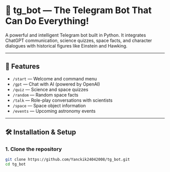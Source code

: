 # 🤖 tg_bot — The Telegram Bot That Can Do Everything!

A powerful and intelligent Telegram bot built in Python. It integrates ChatGPT communication, science quizzes, space facts, and character dialogues with historical figures like Einstein and Hawking.

---

## 🚀 Features

- `/start` — Welcome and command menu
- `/gpt` — Chat with AI (powered by OpenAI)
- `/quiz` — Science and space quizzes
- `/random` — Random space facts
- `/talk` — Role-play conversations with scientists
- `/space` — Space object information
- `/events` — Upcoming astronomy events

---

## 🛠️ Installation & Setup

### 1. Clone the repository
```bash
git clone https://github.com/Yanckik24042008/tg_bot.git
cd tg_bot
